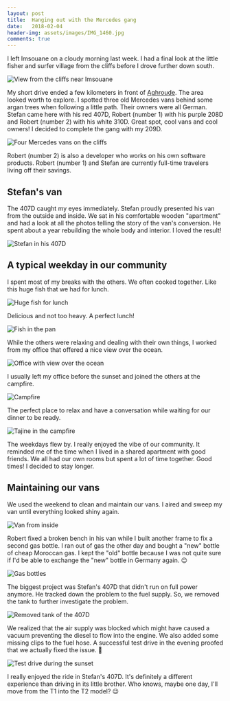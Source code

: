 ```yaml
---
layout: post
title:  Hanging out with the Mercedes gang
date:   2018-02-04
header-img: assets/images/IMG_1460.jpg
comments: true
---
```


I left Imsouane on a cloudy morning last week. I had a final look at the little fisher and surfer village from the cliffs before I drove further down south.

![View from the cliffs near Imsouane](/assets/images/IMG_1266.jpg)

My short drive ended a few kilometers in front of [Aghroude](https://www.google.com/maps/place/Aghroude,+Morocco/). The area looked worth to explore. I spotted three old Mercedes vans behind some argan trees when following a little path. Their owners were all German. Stefan came here with his red 407D, Robert (number 1) with his purple 208D and Robert (number 2) with his white 310D. Great spot, cool vans and cool owners! I decided to complete the gang with my 209D.

![Four Mercedes vans on the cliffs](/assets/images/IMG_1460.jpg)

Robert (number 2) is also a developer who works on his own software products. Robert (number 1) and Stefan are currently full-time travelers living off their savings.

## Stefan's van

The 407D caught my eyes immediately. Stefan proudly presented his van from the outside and inside. We sat in his comfortable wooden "apartment" and had a look at all the photos telling the story of the van's conversion. He spent about a year rebuilding the whole body and interior. I loved the result!

![Stefan in his 407D](/assets/images/IMG_1439.jpg)

## A typical weekday in our community

I spent most of my breaks with the others. We often cooked together. Like this huge fish that we had for lunch.

![Huge fish for lunch](/assets/images/IMG_1447.jpg)

Delicious and not too heavy. A perfect lunch!

![Fish in the pan](/assets/images/IMG_1451.jpg)

While the others were relaxing and dealing with their own things, I worked from my office that offered a nice view over the ocean.

![Office with view over the ocean](/assets/images/IMG_1457.jpg)

I usually left my office before the sunset and joined the others at the campfire.

![Campfire](/assets/images/IMG_1470.jpg)

The perfect place to relax and have a conversation while waiting for our dinner to be ready.

![Tajine in the campfire](/assets/images/IMG_1273.jpg)

The weekdays flew by. I really enjoyed the vibe of our community. It reminded me of the time when I lived in a shared apartment with good friends. We all had our own rooms but spent a lot of time together. Good times! I decided to stay longer.

## Maintaining our vans

We used the weekend to clean and maintain our vans. I aired and sweep my van until everything looked shiny again.

![Van from inside](/assets/images/IMG_1478.jpg)

Robert fixed a broken bench in his van while I built another frame to fix a second gas bottle. I ran out of gas the other day and bought a "new" bottle of cheap Moroccan gas. I kept the "old" bottle because I was not quite sure if I'd be able to exchange the "new" bottle in Germany again. :wink:

![Gas bottles](/assets/images/IMG_1256.jpg)

The biggest project was Stefan's 407D that didn't run on full power anymore. He tracked down the problem to the fuel supply. So, we removed the tank to further investigate the problem.

![Removed tank of the 407D](/assets/images/IMG_1465.jpg)

We realized that the air supply was blocked which might have caused a vacuum preventing the diesel to flow into the engine. We also added some missing clips to the fuel hose. A successful test drive in the evening proofed that we actually fixed the issue. :clap:

![Test drive during the sunset](/assets/images/IMG_1466.jpg)

I really enjoyed the ride in Stefan's 407D. It's definitely a different experience than driving in its little brother. Who knows, maybe one day, I'll move from the T1 into the T2 model? :wink:
